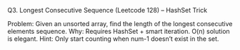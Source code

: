 Q3. Longest Consecutive Sequence (Leetcode 128) – HashSet Trick

Problem: Given an unsorted array, find the length of the longest consecutive elements sequence.
Why: Requires HashSet + smart iteration. O(n) solution is elegant.
Hint: Only start counting when num-1 doesn’t exist in the set.